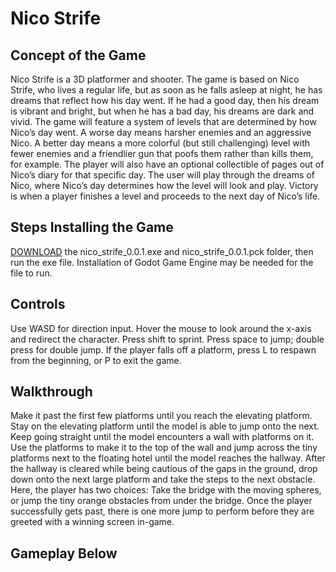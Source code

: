 # Nico Strife

## Concept of the Game
Nico Strife is a 3D platformer and shooter. The game is based on Nico Strife, who lives a regular
life, but as soon as he falls asleep at night, he has dreams that reflect how his day went. If he
had a good day, then his dream is vibrant and bright, but when he has a bad day, his dreams
are dark and vivid.
The game will feature a system of levels that are determined by how Nico’s day went. A worse
day means harsher enemies and an aggressive Nico. A better day means a more colorful (but
still challenging) level with fewer enemies and a friendlier gun that poofs them rather than kills
them, for example. The player will also have an optional collectible of pages out of Nico’s diary
for that specific day.
The user will play through the dreams of Nico, where Nico’s day determines how the level will
look and play. Victory is when a player finishes a level and proceeds to the next day of Nico’s
life.

## Steps Installing the Game
[DOWNLOAD](https://myuno-my.sharepoint.com/:f:/g/personal/awehbi_uno_edu/ErMWCnxwDxHyCapmgYTypH3f54XqkLYfxhZ8m5aLewzNYUP?e=ymzxeZ) the nico_strife_0.0.1.exe and nico_strife_0.0.1.pck folder, then run the exe file. Installation of Godot Game Engine may be needed for the file to run.


## Controls
Use WASD for direction input. Hover the mouse to look around the x-axis and redirect
the character. Press shift to sprint. Press space to jump; double press for double jump. If the
player falls off a platform, press L to respawn from the beginning, or P to exit the game.

## Walkthrough
Make it past the first few platforms until you reach the elevating platform. Stay on the
elevating platform until the model is able to jump onto the next. Keep going straight until the
model encounters a wall with platforms on it. Use the platforms to make it to the top of the wall
and jump across the tiny platforms next to the floating hotel until the model reaches the hallway.
After the hallway is cleared while being cautious of the gaps in the ground, drop down onto the
next large platform and take the steps to the next obstacle. Here, the player has two choices:
Take the bridge with the moving spheres, or jump the tiny orange obstacles from under the
bridge. Once the player successfully gets past, there is one more jump to perform before they
are greeted with a winning screen in-game.

## Gameplay Below




